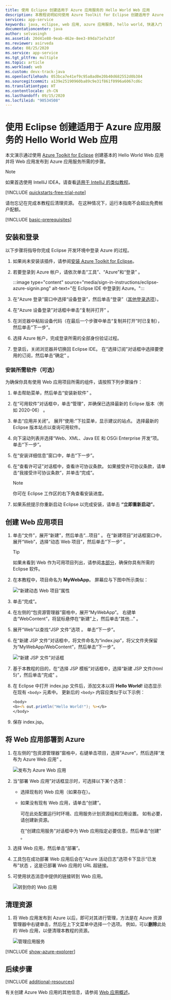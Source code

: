 ```yaml
---
title: 使用 Eclipse 创建适用于 Azure 应用服务的 Hello World Web 应用
description: 本教程说明如何使用 Azure Toolkit for Eclipse 创建适用于 Azure 的 Hello World Web 应用。
services: app-service
keywords: java, eclipse, web 应用, azure 应用服务, hello world, 快速入门
documentationcenter: java
author: selvasingh
ms.assetid: 20d41e88-9eab-462e-8ee3-89da71e7a33f
ms.reviewer: asirveda
ms.date: 08/25/2020
ms.service: app-service
ms.tgt_pltfrm: multiple
ms.topic: article
ms.workload: web
ms.custom: devx-track-java
ms.openlocfilehash: 053bca7e41ef9c95a8ad0e20b40d682552d0b384
ms.sourcegitcommit: a139e25190960ba89c9e31f861f0996a6067cd6c
ms.translationtype: HT
ms.contentlocale: zh-CN
ms.lasthandoff: 09/15/2020
ms.locfileid: "90534508"
---
```

# <a name="create-a-hello-world-web-app-for-azure-app-service-using-eclipse"></a>使用 Eclipse 创建适用于 Azure 应用服务的 Hello World Web 应用

本文演示通过使用 [Azure Toolkit for Eclipse](https://marketplace.eclipse.org/content/azure-toolkit-eclipse) 创建基本的 Hello World Web 应用并将 Web 应用发布到 Azure 应用服务所需的步骤。

> [!NOTE]
>
> 如果首选使用 IntelliJ IDEA，请查看[适用于 IntelliJ 的类似教程][intellij-hello-world]。
>
>[!INCLUDE [quickstarts-free-trial-note](includes/quickstarts-free-trial-note.md)]
>
> 请勿忘记在完成本教程后清理资源。 在这种情况下，运行本指南不会超出免费帐户配额。
>

[!INCLUDE [basic-prerequisites](includes/basic-prerequisites.md)]

## <a name="installation-and-sign-in"></a>安装和登录

以下步骤将指导你完成 Eclipse 开发环境中登录 Azure 的过程。

1. 如果尚未安装该插件，请参阅[安装 Azure Toolkit for Eclipse](installation.md)。

1. 若要登录到 Azure 帐户，请依次单击“工具”、“Azure”和“登录”  。

   :::image type="content" source="media/sign-in-instructions/eclipse-azure-signin.png" alt-text="在 Eclipse IDE 中登录到 Azure。":::

1. 在“Azure 登录”窗口中选择“设备登录”，然后单击“登录”（[其他登录选项](sign-in-instructions.md)）。  

1. 在“Azure 设备登录”对话框中单击“复制并打开” 。

1. 在浏览器中粘贴设备代码（在最后一个步骤中单击“复制并打开”时已复制），然后单击“下一步”。 

1. 选择 Azure 帐户，完成登录所需的全部身份验证过程。

1. 登录后，关闭浏览器并切换回 Eclipse IDE。 在“选择订阅”对话框中选择要使用的订阅，然后单击“确定” 。

### <a name="install-required-software-optional"></a>安装所需软件（可选）

为确保你具有使用 Web 应用项目所需的组件，请按照下列步骤操作：

1. 单击帮助菜单，然后单击“安装新软件” 。

1. 在“可用软件”对话框中，单击“管理”，并确保已选择最新的 Eclipse 版本（例如 2020-06） 。

1. 单击“应用并关闭”。 展开“使用:”下拉菜单，显示建议的站点。 选择最新的 Eclipse 版本站点以查询可用软件。

1. 向下滚动列表并选择“Web、XML、Java EE 和 OSGi Enterprise 开发”项。 单击“下一步”。

1. 在“安装详细信息”窗口中，单击“下一步”。

1. 在“查看许可证”对话框中，查看许可协议条款。 如果接受许可协议条款，请单击“我接受许可协议条款”，并单击“完成”。  

   > [!NOTE]
   > 你可在 Eclipse 工作区的右下角查看安装进度。

1. 如果系统提示你重新启动 Eclipse 以完成安装，请单击 **“立即重新启动”**。

## <a name="creating-a-web-app-project"></a>创建 Web 应用项目

1. 单击“文件”，展开“新建”，然后单击“…项目”  。 在“新建项目”对话框窗口中，展开“Web”，选择“动态 Web 项目”，然后单击“下一步”  。

   > [!TIP]
   > 如果未看到 Web 作为可用项目列出，请参阅[本部分](#install-required-software-optional)，确保你具有所需的 Eclipse 软件。

1. 在本教程中，项目命名为 **MyWebApp**。 屏幕应与下图中所示类似：
   
   ![“新建动态 Web 项目”属性][dynamic-web-project-properties]

1. 单击“完成”。

1. 在左侧的“包资源管理器”窗格中，展开“MyWebApp”。 右键单击“WebContent”，将鼠标悬停在“新建”上，然后单击“其他…”  。

1. 展开“Web”以查找“JSP 文件”选项 。 单击“下一步”。

1. 在“新建 JSP 文件”对话框中，将文件命名为“index.jsp”，将父文件夹保留为“MyWebApp/WebContent”，然后单击“下一步”。   

   ![“新建 JSP 文件”对话框][new-jsp-file-dialog]

1. 基于本教程的目的，在“选择 JSP 模板”对话框中，选择“新建 JSP 文件(html 5)”，然后单击“完成”  。

1. 在 Eclipse 中打开 index.jsp 文件后，添加文本以将 **Hello World!** 动态显示 在现有 `<body>` 元素中。 更新后的 `<body>` 内容应类似于以下示例：
   
   ```jsp
   <body>
   <b><% out.println("Hello World!"); %></b>
   </body>
   ```
1. 保存 index.jsp。

## <a name="deploying-the-web-app-to-azure"></a>将 Web 应用部署到 Azure

1. 在左侧的“包资源管理器”窗格中，右键单击项目，选择“Azure”，然后选择“发布为 Azure Web 应用” 。
   
   ![发布为 Azure Web 应用][publish-as-azure-web-app]

1. 当“部署 Web 应用”对话框显示时，可选择以下某个选项：

   * 选择现有的 Web 应用（如果存在）。

   * 如果没有现有 Web 应用，请单击“创建”。

      可在此处配置运行时环境、应用服务计划资源组和应用设置。 如有必要，请创建新资源。

      在“创建应用服务”对话框中为 Web 应用指定必要信息，然后单击“创建” 。

1. 选择 Web 应用，然后单击“部署”。

1. 工具包在成功部署 Web 应用后会在“Azure 活动日志”选项卡下显示“已发布”状态 ，这是已部署 Web 应用的 URL 超链接。

1. 可使用状态消息中提供的链接转到 Web 应用。

   ![转到你的 Web 应用][browse-web-app]

## <a name="cleaning-up-resources"></a>清理资源

1. 将 Web 应用发布到 Azure 以后，即可对其进行管理，方法是在 Azure 资源管理器中右键单击，然后在上下文菜单中选择一个选项。 例如，可以**删除**此处的 Web 应用，以便清理本教程的资源。

   ![管理应用服务][manage-app-service]

[!INCLUDE [show-azure-explorer](includes/show-azure-explorer.md)]

## <a name="next-steps"></a>后续步骤

[!INCLUDE [additional-resources](includes/additional-resources.md)]

有关创建 Azure Web 应用的其他信息，请参阅 [Web 应用概述]。

<!-- URL List -->

[Azure Toolkit for Eclipse]: azure-toolkit-for-eclipse.md
[Azure Toolkit for IntelliJ]: ../toolkit-for-intellij
[intellij-hello-world]: ../toolkit-for-intellij/create-hello-world-web-app.md
[Web 应用概述]: /azure/app-service/app-service-web-overview
[Apache Tomcat]: http://tomcat.apache.org/
[Jetty]: http://www.eclipse.org/jetty/
[Legacy Version]: create-hello-world-web-app-legacy-version.md

<!-- IMG List -->

[browse-web-app]: media/create-hello-world-web-app/browse-web-app.png
[dynamic-web-project-properties]: media/create-hello-world-web-app/dynamic-web-project-properties.png
[new-jsp-file-dialog]: media/create-hello-world-web-app/new-jsp-file-dialog.png
[publish-as-azure-web-app]: media/create-hello-world-web-app/publish-as-azure-web-app.png
[publish-status]: media/create-hello-world-web-app/publish-status.png
[manage-app-service]: media/create-hello-world-web-app/manage-app-service.png
